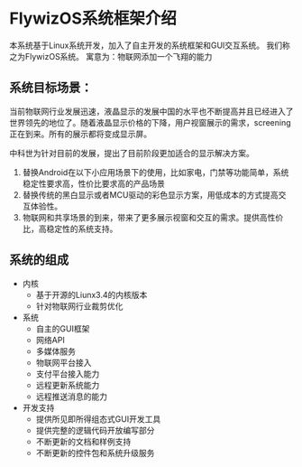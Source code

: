 

# <span id="system_introdoction">FlywizOS系统框架介绍</span>
本系统基于Linux系统开发，加入了自主开发的系统框架和GUI交互系统。
我们称之为FlywizOS系统。
寓意为：物联网添加一个飞翔的能力

## 系统目标场景：
当前物联网行业发展迅速，液晶显示的发展中国的水平也不断提高并且已经进入了世界领先的地位了。随着液晶显示价格的下降，用户视窗展示的需求，screening正在到来。所有的展示都将变成显示屏。  

中科世为针对目前的发展，提出了目前阶段更加适合的显示解决方案。  
    
   1. 替换Android在以下小应用场景下的使用，比如家电，门禁等功能简单，系统稳定性要求高，性价比要求高的产品场景	
   2. 替换传统的黑白显示或者MCU驱动的彩色显示方案，用低成本的方式提高交互体验性。	
   3. 物联网和共享场景的到来，带来了更多展示视窗和交互的需求。提供高性价比，高稳定性的系统支持。

## 系统的组成
* 内核
	* 基于开源的Liunx3.4的内核版本
	* 针对物联网行业裁剪优化
* 系统
	* 自主的GUI框架
	*  网络API
	*  多媒体服务
	*  物联网平台接入
	*  支付平台接入能力
	*  远程更新系统能力
	*  远程推送消息的能力
* 开发支持
	* 提供所见即所得组态式GUI开发工具
	* 提供完整的逻辑代码开放编写部分
	* 不断更新的文档和样例支持
	* 不断更新的控件包和系统升级服务
